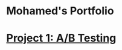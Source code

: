 # Mohamed's Portfolio

# [Project 1: A/B Testing](https://github.com/mohamedmohamed201295/A-B_Testing.)


